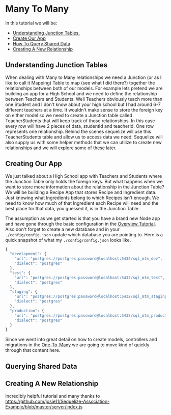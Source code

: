 # Many To Many
In this tutorial we will be:
- [Understanding Junction Tables.]()
- [Create Our App]()
- [How To Query Shared Data]()
- [Creating A New Relationship]()

## Understanding Junction Tables
When dealing with Many to Many relationships we need a Junction (or as I like to call it Mapping) Table to map (see what I did there?) together the relationships between both of our models. For example lets pretend we are building an app for a High School and we need to define the relationship between Teachers and Students. Well Teachers obviously teach more than one Student and I don't know about your high school but I had around 6-7 different teachers at a time. It wouldn't make sense to store the foreign key on either model so we need to create a Junction table called TeacherStudents that will keep track of those relationships. In this case every row will have 2 pieces of data, studentId and teacherId. One row represents one relationship. Behind the scenes sequelize will use this TeacherStudents table and allow us to access data we need. Sequelize will also supply us with some helper methods that we can utilize to create new relationships and we will explore some of these later.

## Creating Our App
We just talked about a High School app with Teachers and Students where the Junction Table only holds the foreign keys.  But what happens when we want to store more information about the relationship in the Junction Table?  We will be building a Recipe App that stores Recipe and Ingredient data. Just knowing what Ingredients belong to which Recipes isn't enough. We need to know how much of that Ingredient each Recipe will need and the best place for that data, you guessed it, is in the Junction Table.

The assumption as we get started is that you have a brand new Node app and have gone through the basic configuration in the [Overview Tutorial](https://github.com/williampruden/sequelize-associations). Also don't forget to create a new database and in your `./config/config.json` update which database you are pointing to. Here is a quick snapshot of what my `./config/config.json` looks like.

```javascript
{
  "development": {
    "url": "postgres://postgres:password@localhost:5432/sql_mtm_dev",
    "dialect": "postgres"
  },
  "test": {
    "url": "postgres://postgres:password@localhost:5432/sql_mtm_test",
    "dialect": "postgres"
  },
  "staging": {
    "url": "postgres://postgres:password@localhost:5432/sql_mtm_staging",
    "dialect": "postgres"
  },
  "production": {
    "url": "postgres://postgres:password@localhost:5432/sql_mtm_production",
    "dialect": "postgres"
  }
}
```

Since we went into great detail on how to create models, controllers and migrations in the [One-To-Many](https://github.com/williampruden/sequelize-associations/tree/master/01_one-to-many) we are going to move kind of quickly through that content here.

## Querying Shared Data
 

## Creating A New Relationship

Incredibly helpful tutorial and many thanks to https://github.com/josie11/Sequelize-Association-Example/blob/master/server/index.js
